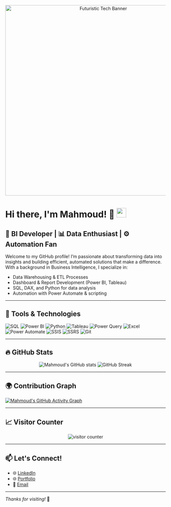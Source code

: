 <p align="center">
  <img src="https://media.giphy.com/media/iicDrNGWxHmDrIni6j/giphy.gif" width="600" alt="Futuristic Tech Banner" />
</p>

# Hi there, I'm Mahmoud! 👋 <img src="https://raw.githubusercontent.com/MahmoudElbaal/MahmoudElbaal/main/wave.gif" width="30px" height="30px" />

## 💼 BI Developer | 📊 Data Enthusiast | ⚙️ Automation Fan

Welcome to my GitHub profile! I’m passionate about transforming data into insights and building efficient, automated solutions that make a difference. With a background in Business Intelligence, I specialize in:

- Data Warehousing & ETL Processes  
- Dashboard & Report Development (Power BI, Tableau)  
- SQL, DAX, and Python for data analysis  
- Automation with Power Automate & scripting  

---

## 🔧 Tools & Technologies

![SQL](https://img.shields.io/badge/-SQL-4479A1?style=for-the-badge&logo=sql&logoColor=white)
![Power BI](https://img.shields.io/badge/-PowerBI-F2C811?style=for-the-badge&logo=powerbi&logoColor=black)
![Python](https://img.shields.io/badge/-Python-3776AB?style=for-the-badge&logo=python&logoColor=white)
![Tableau](https://img.shields.io/badge/-Tableau-E97627?style=for-the-badge&logo=tableau&logoColor=white)
![Power Query](https://img.shields.io/badge/-Power%20Query-217346?style=for-the-badge&logo=microsoft-excel&logoColor=white)
![Excel](https://img.shields.io/badge/-Excel-217346?style=for-the-badge&logo=microsoft-excel&logoColor=white)
![Power Automate](https://img.shields.io/badge/-Power%20Automate-0066CC?style=for-the-badge&logo=power-automate&logoColor=white)
![SSIS](https://img.shields.io/badge/-SSIS-CC2927?style=for-the-badge&logo=microsoft-sql-server&logoColor=white)
![SSRS](https://img.shields.io/badge/-SSRS-CC2927?style=for-the-badge&logo=microsoft-sql-server&logoColor=white)
![Git](https://img.shields.io/badge/-Git-F05032?style=for-the-badge&logo=git&logoColor=white)


---

## 🔥 GitHub Stats

<p align="center">
  <img src="https://github-readme-stats.vercel.app/api?username=MahmoudElbaal&show_icons=true&theme=radical" alt="Mahmoud's GitHub stats" />
  <img src="https://github-readme-streak-stats.herokuapp.com/?user=MahmoudElbaal&theme=radical" alt="GitHub Streak" />
</p>

---

## 🌍 Contribution Graph

[![Mahmoud's GitHub Activity Graph](https://github-readme-activity-graph.vercel.app/graph?username=MahmoudElbaal&theme=react-dark)](https://github.com/ashutosh00710/github-readme-activity-graph)

---

## 📈 Visitor Counter

<p align="center">
  <img src="https://komarev.com/ghpvc/?username=MahmoudElbaal&style=flat-square&color=brightgreen" alt="visitor counter"/>
</p>

---

## 📫 Let's Connect!

- 🌐 [LinkedIn](https://www.linkedin.com/in/yourprofile)
- 🌐 [Portfolio](https://yourwebsite.com)
- 📧 [Email](mailto:your.email@example.com)

---

_Thanks for visiting!_ 🙏
